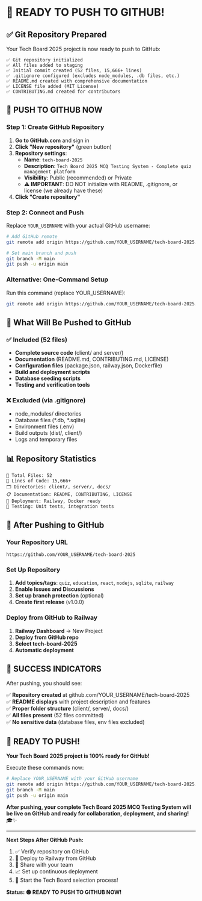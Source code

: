 # 🎉 READY TO PUSH TO GITHUB!

## ✅ Git Repository Prepared

Your Tech Board 2025 project is now ready to push to GitHub:

```
✅ Git repository initialized
✅ All files added to staging
✅ Initial commit created (52 files, 15,666+ lines)
✅ .gitignore configured (excludes node_modules, .db files, etc.)
✅ README.md created with comprehensive documentation
✅ LICENSE file added (MIT License)
✅ CONTRIBUTING.md created for contributors
```

## 🚀 PUSH TO GITHUB NOW

### Step 1: Create GitHub Repository

1. **Go to GitHub.com** and sign in
2. **Click "New repository"** (green button)
3. **Repository settings**:
   - **Name**: `tech-board-2025`
   - **Description**: `Tech Board 2025 MCQ Testing System - Complete quiz management platform`
   - **Visibility**: Public (recommended) or Private
   - **⚠️ IMPORTANT**: DO NOT initialize with README, .gitignore, or license (we already have these)
4. **Click "Create repository"**

### Step 2: Connect and Push

Replace `YOUR_USERNAME` with your actual GitHub username:

```bash
# Add GitHub remote
git remote add origin https://github.com/YOUR_USERNAME/tech-board-2025.git

# Set main branch and push
git branch -M main
git push -u origin main
```

### Alternative: One-Command Setup

Run this command (replace YOUR_USERNAME):

```bash
git remote add origin https://github.com/YOUR_USERNAME/tech-board-2025.git && git branch -M main && git push -u origin main
```

## 🎯 What Will Be Pushed to GitHub

### ✅ Included (52 files)
- **Complete source code** (client/ and server/)
- **Documentation** (README.md, CONTRIBUTING.md, LICENSE)
- **Configuration files** (package.json, railway.json, Dockerfile)
- **Build and deployment scripts**
- **Database seeding scripts**
- **Testing and verification tools**

### ❌ Excluded (via .gitignore)
- node_modules/ directories
- Database files (*.db, *.sqlite)
- Environment files (.env)
- Build outputs (dist/, client/)
- Logs and temporary files

## 📊 Repository Statistics

```
📁 Total Files: 52
📝 Lines of Code: 15,666+
🗂️ Directories: client/, server/, docs/
📋 Documentation: README, CONTRIBUTING, LICENSE
🚀 Deployment: Railway, Docker ready
🧪 Testing: Unit tests, integration tests
```

## 🔗 After Pushing to GitHub

### Your Repository URL
`https://github.com/YOUR_USERNAME/tech-board-2025`

### Set Up Repository
1. **Add topics/tags**: `quiz`, `education`, `react`, `nodejs`, `sqlite`, `railway`
2. **Enable Issues and Discussions**
3. **Set up branch protection** (optional)
4. **Create first release** (v1.0.0)

### Deploy from GitHub to Railway
1. **Railway Dashboard** → New Project
2. **Deploy from GitHub repo**
3. **Select tech-board-2025**
4. **Automatic deployment**

## 🎉 SUCCESS INDICATORS

After pushing, you should see:

✅ **Repository created** at github.com/YOUR_USERNAME/tech-board-2025  
✅ **README displays** with project description and features  
✅ **Proper folder structure** (client/, server/, docs/)  
✅ **All files present** (52 files committed)  
✅ **No sensitive data** (database files, env files excluded)  

## 🚀 READY TO PUSH!

**Your Tech Board 2025 project is 100% ready for GitHub!**

Execute these commands now:

```bash
# Replace YOUR_USERNAME with your GitHub username
git remote add origin https://github.com/YOUR_USERNAME/tech-board-2025.git
git branch -M main
git push -u origin main
```

**After pushing, your complete Tech Board 2025 MCQ Testing System will be live on GitHub and ready for collaboration, deployment, and sharing!** 🎓✨

---

**Next Steps After GitHub Push:**
1. ✅ Verify repository on GitHub
2. 🚀 Deploy to Railway from GitHub
3. 🎯 Share with your team
4. 📈 Set up continuous deployment
5. 🎉 Start the Tech Board selection process!

**Status: 🟢 READY TO PUSH TO GITHUB NOW!**